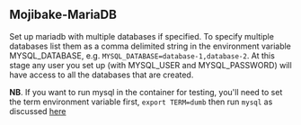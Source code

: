 ## Mojibake-MariaDB ##

Set up mariadb with multiple databases if specified. To specify multiple databases list them as a comma delimited string in the environment variable MYSQL_DATABASE, e.g. `MYSQL_DATABASE=database-1,database-2`. At this stage any user you set up (with MYSQL_USER and MYSQL_PASSWORD) will have access to all the databases that are created.

**NB**. If you want to run mysql in the container for testing, you'll need to set the term environment variable first, `export TERM=dumb` then run `mysql` as discussed [here](https://github.com/dockerfile/mariadb/issues/3)
